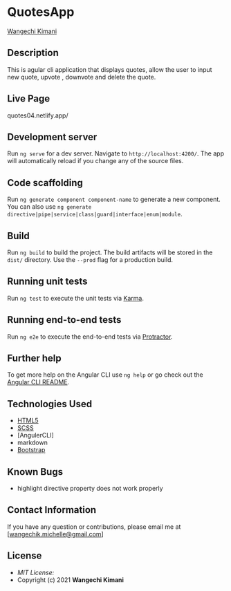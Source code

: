 # QuotesApp
[Wangechi Kimani](quotes04.netlify.app/
)

## Description

This is agular cli application that displays quotes, allow the user to input new quote, upvote , downvote and delete the quote. 

## Live Page 
quotes04.netlify.app/
 


## Development server

Run `ng serve` for a dev server. Navigate to `http://localhost:4200/`. The app will automatically reload if you change any of the source files.

## Code scaffolding

Run `ng generate component component-name` to generate a new component. You can also use `ng generate directive|pipe|service|class|guard|interface|enum|module`.

## Build

Run `ng build` to build the project. The build artifacts will be stored in the `dist/` directory. Use the `--prod` flag for a production build.

## Running unit tests

Run `ng test` to execute the unit tests via [Karma](https://karma-runner.github.io).

## Running end-to-end tests

Run `ng e2e` to execute the end-to-end tests via [Protractor](http://www.protractortest.org/).

## Further help

To get more help on the Angular CLI use `ng help` or go check out the [Angular CLI README](https://github.com/angular/angular-cli/blob/master/README.md).

## Technologies Used

* [HTML5](https://github.com/topics/html5)
* [SCSS](https://github.com/topics/scss)
* [AngulerCLI]
* markdown
* [Bootstrap](https://github.com/topics/bootstrap)

## Known Bugs
* highlight directive property does not work properly

## Contact Information 

If you have any question or contributions, please email me at [wangechik.michelle@gmail.com]

## License
* *MIT License:*
* Copyright (c) 2021 **Wangechi Kimani**